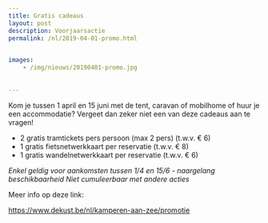 ```yaml
---
title: Gratis cadeaus
layout: post
description: Voorjaarsactie
permalink: /nl/2019-04-01-promo.html

    
images: 
    - /img/nieuws/20190401-promo.jpg
    
    
---
```


Kom je tussen 1 april en 15 juni met de tent, caravan of mobilhome of huur je een accommodatie? Vergeet dan zeker niet een van deze cadeaus aan te vragen! 

- 2 gratis tramtickets pers persoon (max 2 pers) (t.w.v. € 6)
- 1 gratis fietsnetwerkkaart per reservatie (t.w.v. € 8)
- 1 gratis wandelnetwerkkaart per reservatie (t.w.v. € 6)

*Enkel geldig voor aankomsten tussen 1/4 en 15/6 - naargelang beschikbaarheid*
*Niet cumuleerbaar met andere acties*

Meer info op deze link: 

https://www.dekust.be/nl/kamperen-aan-zee/promotie




